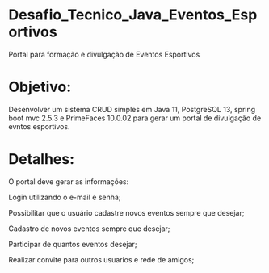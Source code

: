 # Desafio_Tecnico_Java_Eventos_Esportivos
Portal para formação e divulgação de Eventos Esportivos

# Objetivo:
Desenvolver um sistema CRUD simples em Java 11, PostgreSQL 13, spring boot mvc 2.5.3 e PrimeFaces 10.0.02 para gerar um portal de divulgação de evntos esportivos.

# Detalhes:
O portal deve gerar as informações:

Login utilizando o e-mail e senha;

Possibilitar que o usuário cadastre novos eventos sempre que desejar;

Cadastro de novos eventos sempre que desejar;

Participar de quantos eventos desejar;

Realizar convite para outros usuarios e rede de amigos;

